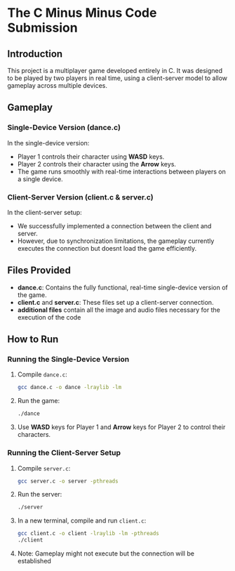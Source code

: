 
# The C Minus Minus Code Submission


## Introduction
This project is a multiplayer game developed entirely in C. It was designed to be played by two players in real time, using a client-server model to allow gameplay across multiple devices. 

## Gameplay

### Single-Device Version (dance.c)
In the single-device version:
- Player 1 controls their character using **WASD** keys.
- Player 2 controls their character using the **Arrow** keys.
- The game runs smoothly with real-time interactions between players on a single device.

### Client-Server Version (client.c & server.c)
In the client-server setup:
- We successfully implemented a connection between the client and server.
- However, due to synchronization limitations, the gameplay currently executes the connection but doesnt load the game efficiently.

## Files Provided
- **dance.c**: Contains the fully functional, real-time single-device version of the game.
- **client.c** and **server.c**: These files set up a client-server connection.
- **additional files** contain all the image and audio files necessary for the execution of the code 

## How to Run

### Running the Single-Device Version
1. Compile `dance.c`:
   ```bash
   gcc dance.c -o dance -lraylib -lm
   ```
2. Run the game:
   ```bash
   ./dance
   ```
3. Use **WASD** keys for Player 1 and **Arrow** keys for Player 2 to control their characters.

### Running the Client-Server Setup
1. Compile `server.c`:
   ```bash
   gcc server.c -o server -pthreads
   ```
2. Run the server:
   ```bash
   ./server
   ```
3. In a new terminal, compile and run `client.c`:
   ```bash
   gcc client.c -o client -lraylib -lm -pthreads
   ./client
   ```
4. Note: Gameplay might not execute but the connection will be established


